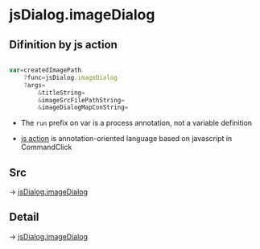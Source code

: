 # jsDialog.imageDialog

## Difinition by js action

```js.js

var=createdImagePath
	?func=jsDialog.imageDialog
	?args=
		&titleString=
		&imageSrcFilePathString=
		&imageDialogMapConString=
```

- The `run` prefix on var is a process annotation, not a variable definition

- [js action](#) is annotation-oriented language based on javascript in CommandClick

## Src

-> [jsDialog.imageDialog](https://github.com/puutaro/CommandClick/blob/master/app/src/main/java/com/puutaro/commandclick/fragment_lib/terminal_fragment/js_interface/dialog/JsDialog.kt#L315)

## Detail

-> [jsDialog.imageDialog](https://github.com/puutaro/CommandClick/blob/master/md/developer/js_interface/details/dialog/JsDialog/imageDialog.md)
